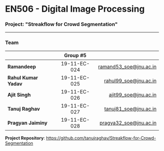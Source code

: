 # EN506 - Digital Image Processing
### Project: "Streakflow for Crowd Segmentation"
---

### Team

||Group #5||
|:--|:-:|--:|
|**Ramandeep**|19-11-EC-024|ramand53_soe@jnu.ac.in|
|**Rahul Kumar Yadav**|19-11-EC-025|rahul99_soe@jnu.ac.in|
|**Ajit Singh**|19-11-EC-026|ajit99_soe@jnu.ac.in|
|**Tanuj Raghav**|19-11-EC-027|tanuj81_soe@jnu.ac.in|
|**Pragyan Jaiminy**|19-11-EC-028|pragya32_soe@jnu.ac.in|

**Project Repository**: https://github.com/tanujraghav/Streakflow-for-Crowd-Segmentation
